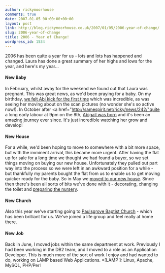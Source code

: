 ```yaml
---
author: rickymoorhouse
comments: true
date: 2007-01-05 00:00:00+00:00
layout: post
link: http://blog.rickymoorhouse.co.uk/2007/01/05/2006-year-of-change/
slug: 2006-year-of-change
title: 2006 - Year of Change!
wordpress_id: 1534
---
```


2006 has been quite a year for us - lots and lots has happened and changed. Laura has done a great summary of her highs and lows for the year, and here's my year...


<!-- more -->


#### New Baby




In February, whilst away for the weekend we found out that Laura was pregnant. This was great news, as we'd been praying for a baby.  On my birthday, [we felt Abi kick for the first time](http://samespirit.net/ricky/news/230/) which was incredible, as was seeing her moving about on the scan pictures (no wonder she's so active now!).
In October after <a href="http://samespirit.net/ricky/news/242/"quite a long early labour at 9pm on the 8th, [Abigail was born](http://samespirit.net/ricky/news/244/) and it's been an amazing journey ever since. It's just incredible watching her grow and develop!





#### New House




For a while, we'd been hoping to move to somewhere with a bit more space, but with the imminent arrival, this became more urgent. After having the flat up for sale for a long time we thought we had found a buyer, so we set things moving on buying our new house. Unfortunately they pulled out part way into the process so we were left in an awkward position for a while - but thankfully my parents bought the flat from us to enable us to get moving quicker ready for the baby. So in May we [moved to our new house](http://samespirit.net/ricky/news/232/). Since then there's been all sorts of bits we've done with it - decorating, changing the toilet and [preparing the nursery](http://samespirit.net/ricky/news/234/).





#### New Church




Also this year we've starting going to [Paulsgrove Baptist Church](http://paulsgrove.org.uk) - which has been brilliant for us. We've joined a life group and feel really at home there.





#### New Job




Back in June, I moved jobs within the same department at work. Previously I had been working in the DB2 team, and I moved to a role as an Application Developer. This is much more of the sort of work I enjoy and had wanted to do, working on LAMP  based Web Applications.
  *[LAMP ]: Linux, Apache, MySQL, PHP/Perl
